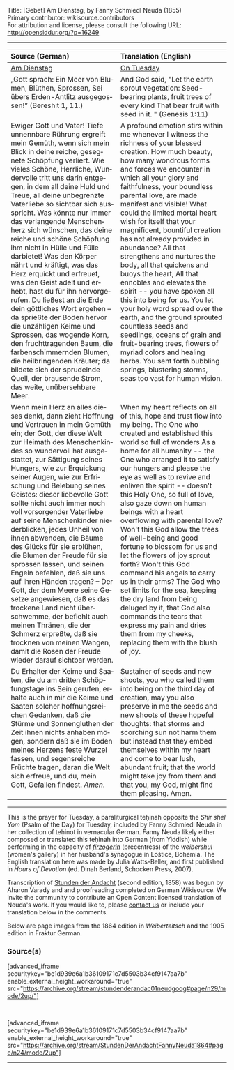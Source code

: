 <html>
<head></head>
<body>
Title: [Gebet] Am Dienstag, by Fanny Schmiedl Neuda (1855)<br />
Primary contributor: wikisource.contributors<br />
For attribution and license, please consult the following URL: <a href="http://opensiddur.org/?p=16249">http://opensiddur.org/?p=16249</a>
<p />
<hr />

<table style="margin-left: auto;margin-right: auto;" class="draggable">
<thead><tr><th id="x" style="text-align: left;">Source (German)</th><th style="text-align: left;">Translation (English)</th></tr></thead>
<tbody>
<tr><td style="vertical-align:top;" width="50%">
<div class="german"><span lang="de">
<u>Am Dienstag</u>
</span></div></td>

<td style="vertical-align:top;" width="50%">
<div class="english">
<u>On Tuesday</u>
</span></div></td></tr>

<tr><td style="vertical-align:top;" width="50%">
<div class="german"><span lang="de">
„Gott sprach: 
Ein Meer von Blumen, Blüthen, Sprossen, 
Sei übers Erden-Antlitz ausgegossen!” 
(Bereshit 1, 11.) 
</span></div></td>

<td style="vertical-align:top;" width="50%">
<div class="english">
And God said, 
"Let the earth sprout vegetation: Seed-bearing plants, fruit trees of every kind
That bear fruit with seed in it. "
(Genesis 1:11)
</span></div></td></tr>


<tr><td style="vertical-align:top;" width="50%">
<div class="german"><span lang="de">
Ewiger Gott und Vater! Tiefe unnennbare Rührung ergreift mein Gemüth, wenn sich mein Blick in deine reiche, gesegnete Schöpfung verliert. Wie vieles Schöne, Herrliche, Wundervolle tritt uns darin entgegen, in dem all deine Huld und Treue, all deine unbegrenzte Vaterliebe so sichtbar sich ausspricht. Was könnte nur immer das verlangende Menschenherz sich wünschen, das deine reiche und schöne Schöpfung ihm nicht in Hülle und Fülle darbietet! Was den Körper nährt und kräftigt, was das Herz erquickt und erfreuet, was den Geist adelt und erhebt, hast du für ihn hervorgerufen. Du ließest an die Erde dein göttliches Wort ergehen – da sprießte der Boden hervor die unzähligen Keime und Sprossen, das wogende Korn, den fruchttragenden Baum, die farbenschimmernden Blumen, die heilbringenden Kräuter; da bildete sich der sprudelnde Quell, der brausende Strom, das weite, unübersehbare Meer. 
</span></div></td>

<td style="vertical-align:top;" width="50%">
<div class="english">
A profound emotion stirs within me whenever I witness the richness of your blessed creation. How much beauty, how many wondrous forms and forces we encounter in which all your glory and faithfulness, your boundless parental love, are made manifest and visible! What could the limited mortal heart wish for itself that your magnificent, bountiful creation has not already provided in abundance? All that strengthens and nurtures the body, all that quickens and buoys the heart, All that ennobles and elevates the spirit -- you have spoken all this into being for us. You let your holy word spread over the earth, and the ground sprouted countless seeds and seedlings, oceans of grain and fruit-bearing trees, flowers of myriad colors and healing herbs. You sent forth bubbling springs, blustering storms, seas too vast for human vision.
</span></div></td></tr>


<tr><td style="vertical-align:top;" width="50%">
<div class="german"><span lang="de">
Wenn mein Herz an alles dieses denkt, dann zieht Hoffnung und Vertrauen in mein Gemüth ein; der Gott, der diese Welt zur Heimath des Menschenkindes so wundervoll hat ausgestattet, zur Sättigung seines Hungers, wie zur Erquickung seiner Augen, wie zur Erfrischung und Belebung seines Geistes: dieser liebevolle Gott sollte nicht auch immer noch voll vorsorgender Vaterliebe auf seine Menschenkinder niederblicken, jedes Unheil von ihnen abwenden, die Bäume des Glücks für sie erblühen, die Blumen der Freude für sie sprossen lassen, und seinen Engeln befehlen, daß sie uns auf ihren Händen tragen? – Der Gott, der dem Meere seine Gesetze angewiesen, daß es das trockene Land nicht überschwemme, der befiehlt auch meinen Thränen, die der Schmerz erpreßte, daß sie trocknen von meinen Wangen, damit die Rosen der Freude wieder darauf sichtbar werden. 
</span></div></td>

<td style="vertical-align:top;" width="50%">
<div class="english">
When my heart reflects on all of this, hope and trust flow into my being. The One who created and established this world so full of wonders As a home for all humanity -- the One who arranged it to satisfy our hungers and please the eye as well as to revive and enliven the spirit -- doesn't this Holy One, so full of love, also gaze down on human beings with a heart overflowing with parental love? Won't this God allow the trees of well-being and good fortune to blossom for us and let the flowers of joy sprout forth? Won't this God command his angels to carry us in their arms? The God who set limits for the sea, keeping the dry land from being deluged by it, that God also commands the tears that express my pain and dries them from my cheeks, replacing them with the blush of joy.
</span></div></td></tr>


<tr><td style="vertical-align:top;" width="50%">
<div class="german"><span lang="de">
Du Erhalter der Keime und Saaten, die du am dritten Schöpfungstage ins Sein gerufen, erhalte auch in mir die Keime und Saaten solcher hoffnungsreichen Gedanken, daß die Stürme und Sonnengluthen der Zeit ihnen nichts anhaben mögen, sondern daß sie im Boden meines Herzens feste Wurzel fassen, und segensreiche Früchte tragen, daran die Welt sich erfreue, und du, mein Gott, Gefallen findest. <em>Amen</em>. 
</span></div></td>

<td style="vertical-align:top;" width="50%">
<div class="english">
Sustainer of seeds and new shoots, you who called them into being on the third day of creation, may you also preserve in me the seeds and new shoots of these hopeful thoughts: that storms and scorching sun not harm them but instead that they embed themselves within my heart and come to bear lush, abundant fruit; that the world might take joy from them and that you, my God, might find them pleasing. Amen.
</span></div></td></tr>
</tbody></table>

<hr />

This is the prayer for Tuesday, a paraliturgical teḥinah opposite the <em>Shir shel Yom</em> (Psalm of the Day) for Tuesday, included by Fanny Schmiedl Neuda in her collection of teḥinot in vernacular German. Fanny Neuda likely either composed or translated this teḥinah into German (from Yiddish) while performing in the capacity of <a href="https://en.wikipedia.org/wiki/Firzogerin"><em>firzogerin</em></a> (precentress) of the <em>weibershul</em> (women's gallery) in her husband's synagogue in Loštice, Bohemia. The English translation here was made by Julia Watts-Beller, and first published in <em>Hours of Devotion</em> (ed. Dinah Berland, Schocken Press, 2007).

Transcription of <a href="https://opensiddur.org/prayers-for/tkhines/stunden-der-andacht-hours-of-devotion-by-fanny-schmiedl-neuda/">Stunden der Andacht</a> (second edition, 1858) was begun by Aharon Varady and and proofreading completed on German Wikisource. We invite the community to contribute an Open Content licensed translation of Neuda's work. If you would like to, please <a href="https://opensiddur.org/contact/">contact us</a> or include your translation below in the comments.

Below are page images from the 1864 edition in <em>Weiberteitsch</em> and the 1905 edition in Fraktur German.

<h3>Source(s)</h3>

[advanced_iframe securitykey="be1d939e6a1b36109171c7d5503b34cf9147aa7b" enable_external_height_workaround="true" src="https://archive.org/stream/stundenderandac01neudgoog#page/n29/mode/2up/"]

&nbsp;

[advanced_iframe securitykey="be1d939e6a1b36109171c7d5503b34cf9147aa7b" enable_external_height_workaround="true" src="https://archive.org/stream/StundenDerAndachtFannyNeuda1864#page/n24/mode/2up"]

<hr />

&nbsp;
</body>
</html>
